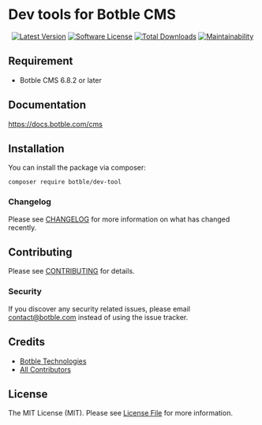 # Dev tools for Botble CMS

<p align="center">
    <a href="https://packagist.org/packages/botble/dev-tool"><img src="https://img.shields.io/packagist/v/botble/dev-tool.svg?style=flat-square" alt="Latest Version"></a>
    <a href="/LICENSE"><img src="https://img.shields.io/badge/license-MIT-brightgreen.svg?style=flat-square" alt="Software License"></a>
    <a href="https://packagist.org/packages/botble/dev-tool"><img src="https://img.shields.io/packagist/dt/botble/dev-tool.svg?style=flat-square" alt="Total Downloads"></a>
    <a href="https://codeclimate.com/github/botble/dev-tool/maintainability"><img src="https://api.codeclimate.com/v1/badges/a6e4612307e3b3bf8252/maintainability" alt="Maintainability"></a>
</p>

## Requirement

- Botble CMS 6.8.2 or later

## Documentation

https://docs.botble.com/cms

## Installation

You can install the package via composer:

```shell
composer require botble/dev-tool
```

### Changelog

Please see [CHANGELOG](CHANGELOG.md) for more information on what has changed recently.

## Contributing

Please see [CONTRIBUTING](CONTRIBUTING.md) for details.

### Security

If you discover any security related issues, please email contact@botble.com instead of using the issue tracker.

## Credits

- [Botble Technologies](https://github.com/botble)
- [All Contributors](../../contributors)

## License

The MIT License (MIT). Please see [License File](LICENSE) for more information.
